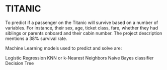 # TITANIC
To predict if a passenger on the Titanic will survive based on a number of variables. For instance, their sex, age, ticket class, fare, whether they had siblings or parents onboard and their cabin number. The project description mentions a 38% survival rate.

Machine Learning models used to predict and solve are:

Logistic Regression
KNN or k-Nearest Neighbors
Naive Bayes classifier
Decision Tree 
